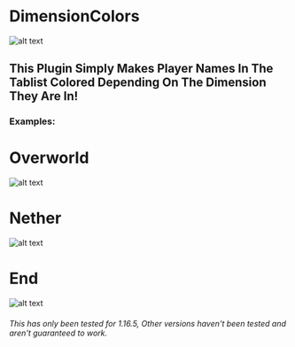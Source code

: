 # DimensionColors


![alt text](https://www.spigotmc.org/attachments/banner1-png.642715/)

## This Plugin Simply Makes Player Names In The Tablist Colored Depending On The Dimension They Are In!

### Examples:

# Overworld
![alt text](https://www.spigotmc.org/attachments/overworld-png.642672/)

# Nether
![alt text](https://www.spigotmc.org/attachments/nether-png.642673/)

# End
![alt text](https://www.spigotmc.org/attachments/end-png.642674/)



###### This has only been tested for 1.16.5, Other versions haven't been tested and aren't guaranteed to work.
